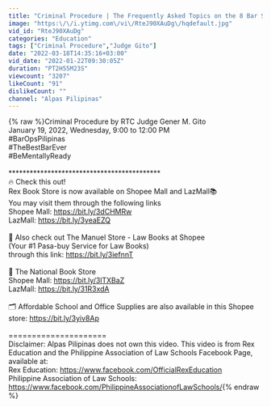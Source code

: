 ```yaml
---
title: "Criminal Procedure | The Frequently Asked Topics on the 8 Bar Subjects"
image: "https:\/\/i.ytimg.com\/vi\/RteJ90XAuDg\/hqdefault.jpg"
vid_id: "RteJ90XAuDg"
categories: "Education"
tags: ["Criminal Procedure","Judge Gito"]
date: "2022-03-18T14:35:16+03:00"
vid_date: "2022-01-22T09:30:05Z"
duration: "PT2H55M23S"
viewcount: "3207"
likeCount: "91"
dislikeCount: ""
channel: "Alpas Pilipinas"
---
```

{% raw %}Criminal Procedure by RTC Judge Gener M. Gito<br />January 19, 2022, Wednesday, 9:00 to 12:00 PM <br />#BarOpsPilipinas<br />#TheBestBarEver<br />#BeMentallyReady<br /><br />*******************************************<br />🔥 Check this out!<br />Rex Book Store is now available on Shopee Mall and LazMall📚 <br />You may visit them through the following links<br />Shopee Mall: <a rel="nofollow" target="blank" href="https://bit.ly/3dCHMRw">https://bit.ly/3dCHMRw</a> <br />LazMall: <a rel="nofollow" target="blank" href="https://bit.ly/3yeaEZQ">https://bit.ly/3yeaEZQ</a> <br /><br />📝 Also check out The Manuel Store - Law Books at Shopee<br />(Your #1 Pasa-buy Service for Law Books)<br />through this link: <a rel="nofollow" target="blank" href="https://bit.ly/3iefnnT">https://bit.ly/3iefnnT</a><br /><br />📌 The National Book Store <br />Shopee Mall: <a rel="nofollow" target="blank" href="https://bit.ly/3lTXBaZ">https://bit.ly/3lTXBaZ</a> <br />LazMall: <a rel="nofollow" target="blank" href="https://bit.ly/31R3xdA">https://bit.ly/31R3xdA</a> <br /><br />🗂 Affordable School and Office Supplies are also available in this Shopee store: <a rel="nofollow" target="blank" href="https://bit.ly/3yiv8Ap">https://bit.ly/3yiv8Ap</a><br /><br />=====================<br />Disclaimer: Alpas Pilipinas does not own this video. This video is from Rex Education and the Philippine Association of Law Schools Facebook Page, available at:<br />Rex Education: <a rel="nofollow" target="blank" href="https://www.facebook.com/OfficialRexEducation">https://www.facebook.com/OfficialRexEducation</a><br />Philippine Association of Law Schools: <a rel="nofollow" target="blank" href="https://www.facebook.com/PhilippineAssociationofLawSchools/">https://www.facebook.com/PhilippineAssociationofLawSchools/</a>{% endraw %}

